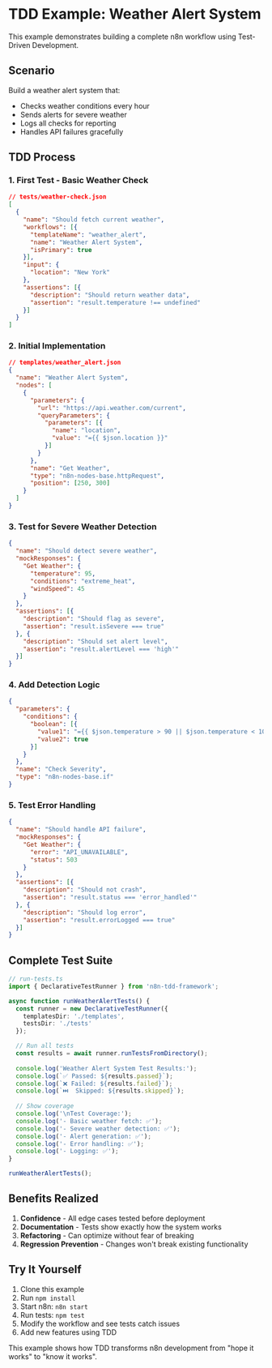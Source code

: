 # TDD Example: Weather Alert System

This example demonstrates building a complete n8n workflow using Test-Driven Development.

## Scenario

Build a weather alert system that:
- Checks weather conditions every hour
- Sends alerts for severe weather
- Logs all checks for reporting
- Handles API failures gracefully

## TDD Process

### 1. First Test - Basic Weather Check

```json
// tests/weather-check.json
[
  {
    "name": "Should fetch current weather",
    "workflows": [{
      "templateName": "weather_alert",
      "name": "Weather Alert System",
      "isPrimary": true
    }],
    "input": {
      "location": "New York"
    },
    "assertions": [{
      "description": "Should return weather data",
      "assertion": "result.temperature !== undefined"
    }]
  }
]
```

### 2. Initial Implementation

```json
// templates/weather_alert.json
{
  "name": "Weather Alert System",
  "nodes": [
    {
      "parameters": {
        "url": "https://api.weather.com/current",
        "queryParameters": {
          "parameters": [{
            "name": "location",
            "value": "={{ $json.location }}"
          }]
        }
      },
      "name": "Get Weather",
      "type": "n8n-nodes-base.httpRequest",
      "position": [250, 300]
    }
  ]
}
```

### 3. Test for Severe Weather Detection

```json
{
  "name": "Should detect severe weather",
  "mockResponses": {
    "Get Weather": {
      "temperature": 95,
      "conditions": "extreme_heat",
      "windSpeed": 45
    }
  },
  "assertions": [{
    "description": "Should flag as severe",
    "assertion": "result.isSevere === true"
  }, {
    "description": "Should set alert level",
    "assertion": "result.alertLevel === 'high'"
  }]
}
```

### 4. Add Detection Logic

```json
{
  "parameters": {
    "conditions": {
      "boolean": [{
        "value1": "={{ $json.temperature > 90 || $json.temperature < 10 || $json.windSpeed > 40 }}",
        "value2": true
      }]
    }
  },
  "name": "Check Severity",
  "type": "n8n-nodes-base.if"
}
```

### 5. Test Error Handling

```json
{
  "name": "Should handle API failure",
  "mockResponses": {
    "Get Weather": {
      "error": "API_UNAVAILABLE",
      "status": 503
    }
  },
  "assertions": [{
    "description": "Should not crash",
    "assertion": "result.status === 'error_handled'"
  }, {
    "description": "Should log error",
    "assertion": "result.errorLogged === true"
  }]
}
```

## Complete Test Suite

```typescript
// run-tests.ts
import { DeclarativeTestRunner } from 'n8n-tdd-framework';

async function runWeatherAlertTests() {
  const runner = new DeclarativeTestRunner({
    templatesDir: './templates',
    testsDir: './tests'
  });

  // Run all tests
  const results = await runner.runTestsFromDirectory();
  
  console.log('Weather Alert System Test Results:');
  console.log(`✅ Passed: ${results.passed}`);
  console.log(`❌ Failed: ${results.failed}`);
  console.log(`⏭️  Skipped: ${results.skipped}`);
  
  // Show coverage
  console.log('\nTest Coverage:');
  console.log('- Basic weather fetch: ✅');
  console.log('- Severe weather detection: ✅');
  console.log('- Alert generation: ✅');
  console.log('- Error handling: ✅');
  console.log('- Logging: ✅');
}

runWeatherAlertTests();
```

## Benefits Realized

1. **Confidence** - All edge cases tested before deployment
2. **Documentation** - Tests show exactly how the system works
3. **Refactoring** - Can optimize without fear of breaking
4. **Regression Prevention** - Changes won't break existing functionality

## Try It Yourself

1. Clone this example
2. Run `npm install`
3. Start n8n: `n8n start`
4. Run tests: `npm test`
5. Modify the workflow and see tests catch issues
6. Add new features using TDD

This example shows how TDD transforms n8n development from "hope it works" to "know it works".